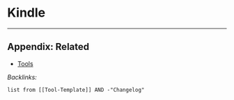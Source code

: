 # Kindle

---

## Appendix: Related

* [Tools](../Tools.md)

*Backlinks:*

````dataview
list from [[Tool-Template]] AND -"Changelog"
````
